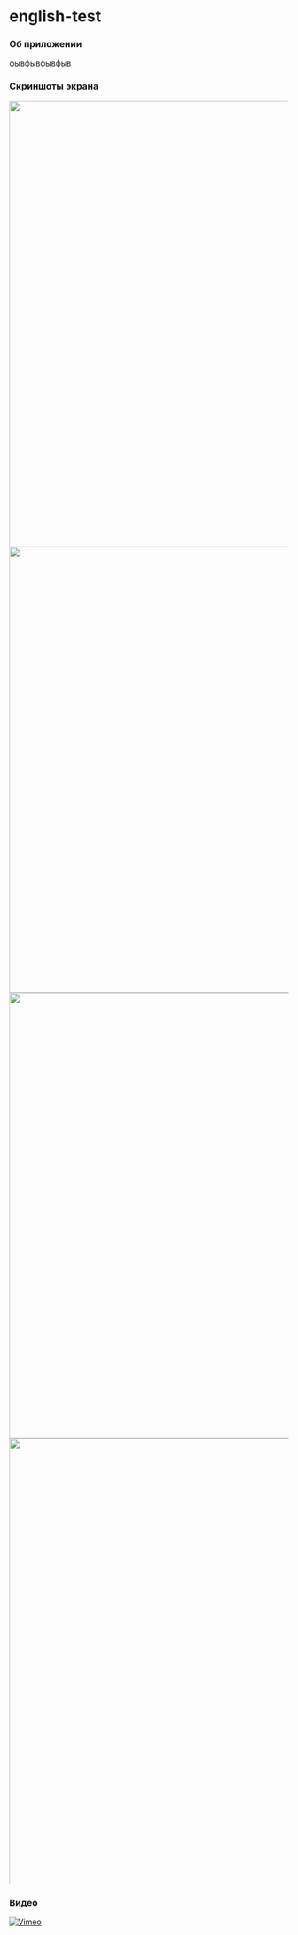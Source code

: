 # english-test

### Об приложении
фывфывфывфыв

### Скриншоты экрана 
<img src="https://raw.githubusercontent.com/allakin/english-test/master/Media/0.png" width="804"> <img src="https://raw.githubusercontent.com/allakin/english-test/master/Media/1.png" width="804"> <img src="https://raw.githubusercontent.com/allakin/english-test/master/Media/2.png" width="804"> <img src="https://raw.githubusercontent.com/allakin/english-test/master/Media/3.png" width="804">

### Видео

[![Vimeo](https://raw.githubusercontent.com/bystritskiy/HardcoreTap/master/Media/youtube.png)](https://www.youtube.com/watch?v=6XC2gn-wFDI "Demo")
